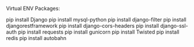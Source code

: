 Virtual ENV Packages:

pip install Django
pip install mysql-python
pip install django-filter
pip install djangorestframework
pip install django-cors-headers
pip install django-ssl-auth
pip install requests
pip install gunicorn
pip install Twisted
pip install redis
pip install autobahn
